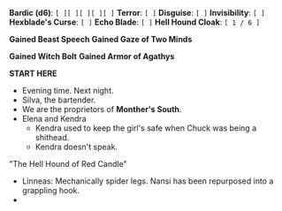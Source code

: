 **Bardic (d6)**: `[ ][ ][ ][ ][ ]`
**Terror**: `[ ]`
**Disguise**: `[ ]`
**Invisibility**: `[ ]`
**Hexblade's Curse**: `[ ]`
**Echo Blade**: `[ ]`
**Hell Hound Cloak**: `[ 1 / 6 ]`

**Gained Beast Speech**
**Gained Gaze of Two Minds**

**Gained Witch Bolt**
**Gained Armor of Agathys**

**START HERE**

- Evening time. Next night.
- Silva, the bartender.
- We are the proprietors of **Monther's South**.
- Elena and Kendra
	- Kendra used to keep the girl's safe when Chuck was being a shithead.
	- Kendra doesn't speak.

"The Hell Hound of Red Candle"

- Linneas: Mechanically spider legs. Nansi has been repurposed into a grappling hook.
- 